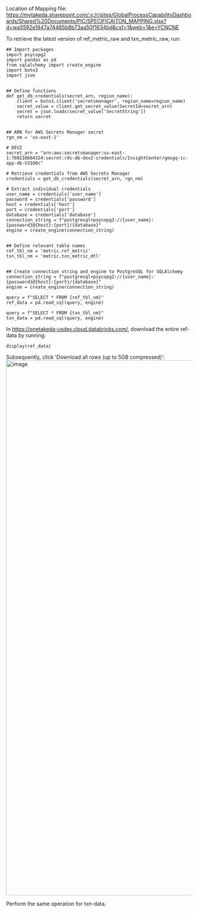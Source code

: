 Location of Mapping file: https://mytakeda.sharepoint.com/:x:/r/sites/GlobalProcessCapabilityDashboards/Shared%20Documents/PIC/SPECIFICAITON_MAPPING.xlsx?d=wa5592e1947a74485b8b73aa50f1634bd&csf=1&web=1&e=YCNCNE

To retrieve the latest version of ref_metric_raw and txn_metric_raw, run:

```
## Import packages
import psycopg2
import pandas as pd
from sqlalchemy import create_engine
import boto3
import json


## Define functions
def get_db_credentials(secret_arn, region_name):
    client = boto3.client('secretsmanager', region_name=region_name)
    secret_value = client.get_secret_value(SecretId=secret_arn)
    secret = json.loads(secret_value['SecretString'])
    return secret


## ARN for AWS Secrets Manager secret
rgn_nm = 'us-east-1'

# DEV2
secret_arn = "arn:aws:secretsmanager:us-east-1:760218684324:secret:rds-db-dev2-credentials/InsightCenter/gmsgq-ic-app-db-V31O0c"

# Retrieve credentials from AWS Secrets Manager
credentials = get_db_credentials(secret_arn, rgn_nm)

# Extract individual credentials
user_name = credentials['user_name']
password = credentials['password']
host = credentials['host']
port = credentials['port']
database = credentials['database']
connection_string = f"postgresql+psycopg2://{user_name}:{password}@{host}:{port}/{database}"
engine = create_engine(connection_string)


## Define relevant table names
ref_tbl_nm = 'metric.ref_metric'
txn_tbl_nm = 'metric.txn_metric_dtl'


## Create connection string and engine to PostgreSQL for SQLAlchemy
connection_string = f"postgresql+psycopg2://{user_name}:{password}@{host}:{port}/{database}"
engine = create_engine(connection_string)

query = f"SELECT * FROM {ref_tbl_nm}"
ref_data = pd.read_sql(query, engine)

query = f"SELECT * FROM {txn_tbl_nm}"
txn_data = pd.read_sql(query, engine)
```

In https://onetakeda-usdev.cloud.databricks.com/, download the entire ref-data by running:
```
display(ref_data)
```
Subsequently, click 'Download all rows (up to 5GB compressed)':
<img width="1451" alt="image" src="https://github.com/user-attachments/assets/04ffb40a-62dd-4a74-a5a4-66d968250ea1" />

Perform the same operation for txn-data.


